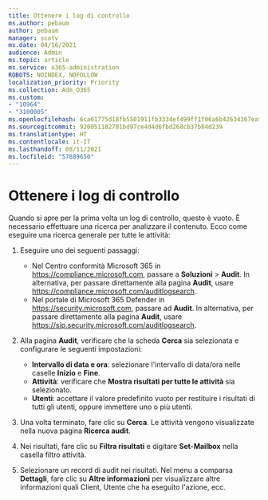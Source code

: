 ```yaml
---
title: Ottenere i log di controllo
ms.author: pebaum
author: pebaum
manager: scotv
ms.date: 04/16/2021
audience: Admin
ms.topic: article
ms.service: o365-administration
ROBOTS: NOINDEX, NOFOLLOW
localization_priority: Priority
ms.collection: Adm_O365
ms.custom:
- "10964"
- "3100005"
ms.openlocfilehash: 6ca61775d18fb5501911fb3334ef499ff1f06a6b42634367eaf546fc322f822c
ms.sourcegitcommit: 920051182781bd97ce4d4d6fbd268cb37b84d239
ms.translationtype: HT
ms.contentlocale: it-IT
ms.lasthandoff: 08/11/2021
ms.locfileid: "57889650"
---
```

# <a name="retrieve-the-audit-logs"></a>Ottenere i log di controllo

Quando si apre per la prima volta un log di controllo, questo è vuoto. È necessario effettuare una ricerca per analizzare il contenuto. Ecco come eseguire una ricerca generale per tutte le attività:

1. Eseguire uno dei seguenti passaggi:
   - Nel Centro conformità Microsoft 365 in <https://compliance.microsoft.com>, passare a **Soluzioni** \> **Audit**. In alternativa, per passare direttamente alla pagina **Audit**, usare <https://compliance.microsoft.com/auditlogsearch>.
   - Nel portale di Microsoft 365 Defender in <https://security.microsoft.com>, passare ad **Audit**. In alternativa, per passare direttamente alla pagina **Audit**, usare <https://sip.security.microsoft.com/auditlogsearch>.

2. Alla pagina **Audit**, verificare che la scheda **Cerca** sia selezionata e configurare le seguenti impostazioni:
   - **Intervallo di data e ora**: selezionare l'intervallo di data/ora nelle caselle **Inizio** e **Fine**.
   - **Attività**: verificare che **Mostra risultati per tutte le attività** sia selezionato.
   - **Utenti**: accettare il valore predefinito vuoto per restituire i risultati di tutti gli utenti, oppure immettere uno o più utenti.

3. Una volta terminato, fare clic su **Cerca**. Le attività vengono visualizzate nella nuova pagina **Ricerca audit**.

4. Nei risultati, fare clic su **Filtra risultati** e digitare **Set-Mailbox** nella casella filtro attività.

5. Selezionare un record di audit nei risultati. Nel menu a comparsa **Dettagli**, fare clic su **Altre informazioni** per visualizzare altre informazioni quali Client, Utente che ha eseguito l'azione, ecc.
